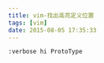 ```yaml
---
title: vim-找出高亮定义位置
tags: [vim]
date: 2015-08-05 17:35:33
---
```


    :verbose hi ProtoType

